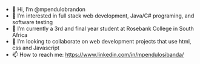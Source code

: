 - 👋 Hi, I’m @mpendulobrandon
- 👀 I’m interested in full stack web development, Java/C# programing, and software testing
- 🌱 I’m currently a 3rd and final year student at Rosebank College in South Africa
- 💞️ I’m looking to collaborate on web development projects that use html, css and Javascript 
- 📫 How to reach me: https://www.linkedin.com/in/mpendulosibanda/

<!---
mpendulobrandon/mpendulobrandon is a ✨ special ✨ repository because its `README.md` (this file) appears on your GitHub profile.
You can click the Preview link to take a look at your changes.
--->
